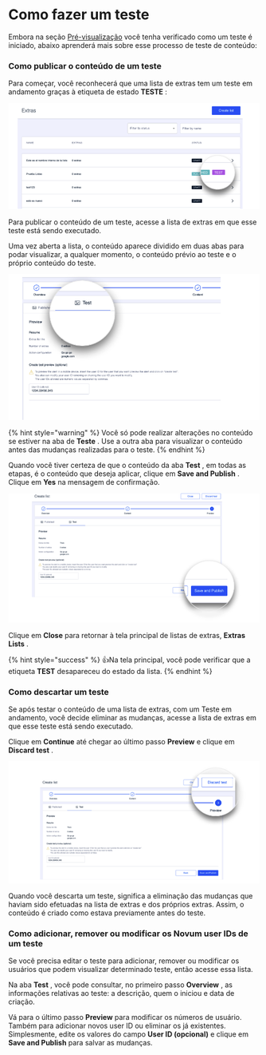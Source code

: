 Como fazer um teste
===================

Embora na seção [Pré\-visualização](como-crear-una-lista/vista-previa.md#como-crear-un-test) você tenha verificado como um teste é iniciado, abaixo aprenderá mais sobre esse processo de teste de conteúdo:

### Como publicar o conteúdo de um teste

Para começar, você reconhecerá que uma lista de extras tem um teste em andamento graças à etiqueta de estado **TESTE** :

![](.gitbook/assets/test_tag.png)

Para publicar o conteúdo de um teste, acesse a lista de extras em que esse teste está sendo executado.

Uma vez aberta a lista, o conteúdo aparece dividido em duas abas para podar visualizar, a qualquer momento, o conteúdo prévio ao teste e o próprio conteúdo do teste.

![](.gitbook/assets/Test_tab.png)

\{% hint style="warning" %\}
Você só pode realizar alterações no conteúdo se estiver na aba de **Teste** . Use a outra aba para visualizar o conteúdo antes das mudanças realizadas para o teste. 
\{% endhint %\}

Quando você tiver certeza de que o conteúdo da aba **Test** , em todas as etapas, é o conteúdo que deseja aplicar, clique em **Save and Publish** . Clique em **Yes** na mensagem de confirmação.

![](.gitbook/assets/SavePublish.png)

Clique em **Close** para retornar à tela principal de listas de extras, **Extras Lists** .

\{% hint style="success" %\}
:thumbsup:Na tela principal, você pode verificar que a etiqueta **TEST** desapareceu do estado da lista.
\{% endhint %\}

### Como descartar um teste

Se após testar o conteúdo de uma lista de extras, com um Teste em andamento, você decide eliminar as mudanças, acesse a lista de extras em que esse teste está sendo executado.

Clique em **Continue** até chegar ao último passo **Preview** e clique em **Discard test** .

![](.gitbook/assets/DescartarTest.png)

Quando você descarta um teste, significa a eliminação das mudanças que haviam sido efetuadas na lista de extras e dos próprios extras. Assim, o conteúdo é criado como estava previamente antes do teste.

### Como adicionar, remover ou modificar os Novum user IDs de um teste

Se você precisa editar o teste para adicionar, remover ou modificar os usuários que podem visualizar determinado teste, então acesse essa lista.

Na aba **Test** , você pode consultar, no primeiro passo **Overview** , as informações relativas ao teste: a descrição, quem o iniciou e data de criação.

Vá para o último passo **Preview** para modificar os números de usuário. Também para adicionar novos user ID ou eliminar os já existentes. Simplesmente, edite os valores do campo **User ID \(opcional\)** e clique em **Save and Publish** para salvar as mudanças.

